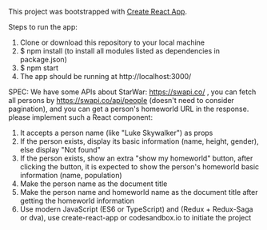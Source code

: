 This project was bootstrapped with [Create React App](https://github.com/facebook/create-react-app).

Steps to run the app:
1. Clone or download this repository to your local machine
2. $ npm install (to install all modules listed as dependencies in package.json)
3. $ npm start
4. The app should be running at http://localhost:3000/

SPEC:
We have some APIs about StarWar: https://swapi.co/ , you can fetch all persons by https://swapi.co/api/people (doesn't need to consider pagination), and you can get a person's homeworld URL in the response. please implement such a React component:

1. It accepts a person name (like "Luke Skywalker") as props
2. If the person exists, display its basic information (name, height, gender), else display "Not found"
3. If the person exists, show an extra "show my homeworld" button, after clicking the button, it is expected to show the person's homeworld basic information (name, population)
4. Make the person name as the document title
5. Make the person name and homeworld name as the document title after getting the homeworld information
6. Use modern JavaScript (ES6 or TypeScript) and (Redux + Redux-Saga or dva), use create-react-app or codesandbox.io to initiate the project

